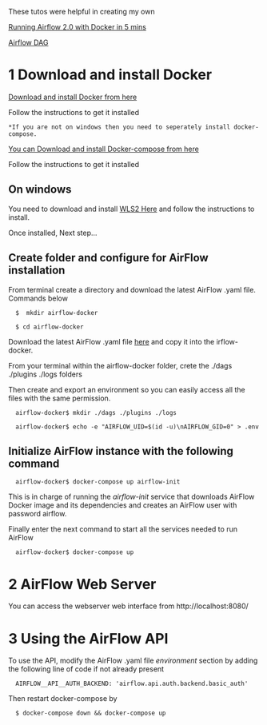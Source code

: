 These tutos were helpful in creating my own

[Running Airflow 2.0 with Docker in 5 mins](https://www.youtube.com/watch?v=aTaytcxy2Ck)

[Airflow DAG](https://www.youtube.com/watch?v=IH1-0hwFZRQ)


# 1 Download and install Docker

[Download and install Docker from here](https://docs.docker.com/get-docker)

Follow the instructions to get it installed 


    *If you are not on windows then you need to seperately install docker-compose.
   [You can Download and install Docker-compose from here](https://docs.docker.com/compose/install/)
   
   Follow the instructions to get it installed

## On windows 
You need to download and install [WLS2 Here](https://docs.microsoft.com/en-gb/windows/wsl/install-manual#step-4---download-the-linux-kernel-update-package) and follow the instructions to install. 

Once installed, Next step...

## Create folder and configure for AirFlow installation

From terminal create a directory and download the latest AirFlow .yaml file. 
Commands below

      $  mkdir airflow-docker
      
      $ cd airflow-docker
      
Download the latest AirFlow .yaml file [here](https://airflow.apache.org/docs/apache-airflow/stable/docker-compose.yaml) and copy it into the irflow-docker.

From your terminal within the airflow-docker folder, crete the ./dags ./plugins ./logs folders

Then create and export an environment so you can easily access all the files with the same permission.

      airflow-docker$ mkdir ./dags ./plugins ./logs
      
      airflow-docker$ echo -e "AIRFLOW_UID=$(id -u)\nAIRFLOW_GID=0" > .env
      
      
## Initialize AirFlow instance with the following command

      airflow-docker$ docker-compose up airflow-init
      
      
This is in charge of running the _airflow-init_ service that downloads AirFlow Docker image and its dependencies and creates an AirFlow user with password airflow.

Finally enter the next command to start all the services needed to run AirFlow

      airflow-docker$ docker-compose up
      
# 2 AirFlow Web Server

You can access the webserver web interface from http://localhost:8080/       

# 3 Using the AirFlow API
  
To use the API, modify the AirFlow .yaml file _environment_ section by adding the following  line of code if not already present

      AIRFLOW__API__AUTH_BACKEND: 'airflow.api.auth.backend.basic_auth'
      
Then restart docker-compose by

      $ docker-compose down && docker-compose up
  

